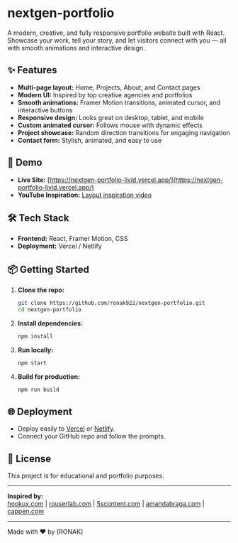 # nextgen-portfolio

A modern, creative, and fully responsive portfolio website built with React.  
Showcase your work, tell your story, and let visitors connect with you — all with smooth animations and interactive design.

## ✨ Features

- **Multi-page layout:** Home, Projects, About, and Contact pages
- **Modern UI:** Inspired by top creative agencies and portfolios
- **Smooth animations:** Framer Motion transitions, animated cursor, and interactive buttons
- **Responsive design:** Looks great on desktop, tablet, and mobile
- **Custom animated cursor:** Follows mouse with dynamic effects
- **Project showcase:** Random direction transitions for engaging navigation
- **Contact form:** Stylish, animated, and easy to use

## 🚀 Demo

- **Live Site:** [https://nextgen-portfolio-livid.vercel.app/](https://nextgen-portfolio-livid.vercel.app/)
- **YouTube Inspiration:** [Layout inspiration video](https://youtu.be/Ja388yOaNCE?si=6J989zA88RlTFhOE)



## 🛠️ Tech Stack

- **Frontend:** React, Framer Motion, CSS
- **Deployment:** Vercel / Netlify

## 📦 Getting Started

1. **Clone the repo:**
   ```bash
   git clone https://github.com/ronak922/nextgen-portfolio.git
   cd nextgen-portfolio
   ```

2. **Install dependencies:**
   ```bash
   npm install
   ```

3. **Run locally:**
   ```bash
   npm start
   ```

4. **Build for production:**
   ```bash
   npm run build
   ```

## 🌐 Deployment

- Deploy easily to [Vercel](https://vercel.com/) or [Netlify](https://netlify.com/).
- Connect your GitHub repo and follow the prompts.

## 📄 License

This project is for educational and portfolio purposes.

---

**Inspired by:**  
[hookux.com](https://hookux.com/) | [rouserlab.com](https://www.rouserlab.com) | [5scontent.com](https://5scontent.com) | [amandabraga.com](https://www.amandabraga.com) | [cappen.com](https://www.cappen.com)

---

Made with ❤️ by [RONAK]